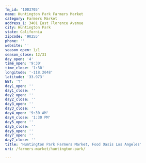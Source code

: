 ```yaml
---
fm_id: '1003705'
name: Huntington Park Farmers Market
category: Farmers Market
address_1: 3401 East Florence Avenue
city: Huntington Park
state: California
zipcode: '90255'
phone: ''
website: ''
season_open: 1/1
season_close: 12/31
day_open: '4'
time_open: '9:30'
time_close: '1:30'
longitude: '-118.2048'
latitude: '33.973'
EBT: 'Y'
day1_open: ''
day1_close: ''
day2_open: ''
day2_close: ''
day3_open: ''
day3_close: ''
day4_open: '9:30 AM'
day4_close: '1:30 PM'
day5_open: ''
day5_close: ''
day6_open: ''
day7_open: ''
day7_close: ''
title: 'Huntington Park Farmers Market, Food Oasis Los Angeles'
uri: /farmers-market/huntington-park/

---
```

